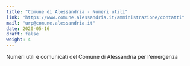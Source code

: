 ```yaml
---
title: "Comune di Alessandria - Numeri utili"
link: "https://www.comune.alessandria.it/amministrazione/contatti"
mail: "urp@comune.alessandria.it"
date: 2020-05-16
draft: false
weight: 4
---
```


Numeri utili e comunicati del Comune di Alessandria per l’emergenza

